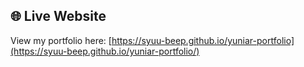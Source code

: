 ## 🌐 Live Website
View my portfolio here: [https://syuu-beep.github.io/yuniar-portfolio](https://syuu-beep.github.io/yuniar-portfolio/)

